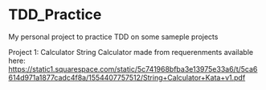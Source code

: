 # TDD_Practice
My personal project to practice TDD on some sameple projects


Project 1: Calculator
String Calculator made from requerenments available here: https://static1.squarespace.com/static/5c741968bfba3e13975e33a6/t/5ca6614d971a1877cadc4f8a/1554407757512/String+Calculator+Kata+v1.pdf
